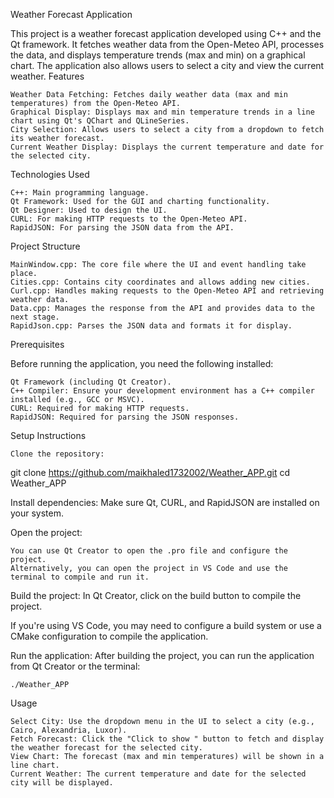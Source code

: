Weather Forecast Application

This project is a weather forecast application developed using C++ and the Qt framework. It fetches weather data from the Open-Meteo API, processes the data, and displays temperature trends (max and min) on a graphical chart. The application also allows users to select a city and view the current weather.
Features

    Weather Data Fetching: Fetches daily weather data (max and min temperatures) from the Open-Meteo API.
    Graphical Display: Displays max and min temperature trends in a line chart using Qt's QChart and QLineSeries.
    City Selection: Allows users to select a city from a dropdown to fetch its weather forecast.
    Current Weather Display: Displays the current temperature and date for the selected city.

Technologies Used

    C++: Main programming language.
    Qt Framework: Used for the GUI and charting functionality.
    Qt Designer: Used to design the UI.
    CURL: For making HTTP requests to the Open-Meteo API.
    RapidJSON: For parsing the JSON data from the API.

Project Structure

    MainWindow.cpp: The core file where the UI and event handling take place.
    Cities.cpp: Contains city coordinates and allows adding new cities.
    Curl.cpp: Handles making requests to the Open-Meteo API and retrieving weather data.
    Data.cpp: Manages the response from the API and provides data to the next stage.
    RapidJson.cpp: Parses the JSON data and formats it for display.

Prerequisites

Before running the application, you need the following installed:

    Qt Framework (including Qt Creator).
    C++ Compiler: Ensure your development environment has a C++ compiler installed (e.g., GCC or MSVC).
    CURL: Required for making HTTP requests.
    RapidJSON: Required for parsing the JSON responses.

Setup Instructions

    Clone the repository:

git clone https://github.com/maikhaled1732002/Weather_APP.git
cd Weather_APP

Install dependencies: Make sure Qt, CURL, and RapidJSON are installed on your system.

Open the project:

    You can use Qt Creator to open the .pro file and configure the project.
    Alternatively, you can open the project in VS Code and use the terminal to compile and run it.

Build the project: In Qt Creator, click on the build button to compile the project.

If you're using VS Code, you may need to configure a build system or use a CMake configuration to compile the application.

Run the application: After building the project, you can run the application from Qt Creator or the terminal:

    ./Weather_APP

Usage

    Select City: Use the dropdown menu in the UI to select a city (e.g., Cairo, Alexandria, Luxor).
    Fetch Forecast: Click the "Click to show " button to fetch and display the weather forecast for the selected city.
    View Chart: The forecast (max and min temperatures) will be shown in a line chart.
    Current Weather: The current temperature and date for the selected city will be displayed.

